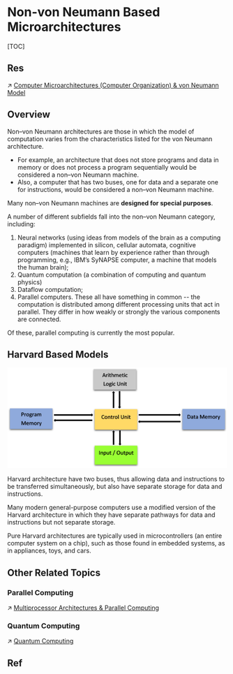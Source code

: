 # Non-von Neumann Based Microarchitectures

[TOC]



## Res
↗ [Computer Microarchitectures (Computer Organization) & von Neumann Model](../Computer%20Microarchitectures%20(Computer%20Organization)%20&%20von%20Neumann%20Model.md)



## Overview
Non–von Neumann architectures are those in which the model of computation varies from the characteristics listed for the von Neumann architecture. 
- For example, an architecture that does not store programs and data in memory or does not process a program sequentially would be considered a non–von Neumann machine. 
- Also, a computer that has two buses, one for data and a separate one for instructions, would be considered a non–von Neumann machine.

Many non–von Neumann machines are **designed for special purposes**.


A number of different subfields fall into the non–von Neumann category, including: 
1. Neural networks (using ideas from models of the brain as a computing paradigm) implemented in silicon, cellular automata, cognitive computers (machines that learn by experience rather than through programming, e.g., IBM’s SyNAPSE computer, a machine that models the human brain);
2. Quantum computation (a combination of computing and quantum physics)
3. Dataflow computation;
4. Parallel computers. 
These all have something in common -- the computation is distributed among different processing units that act in parallel. They differ in how weakly or strongly the various components are connected. 

Of these, parallel computing is currently the most popular.



## Harvard Based Models
![](../../../../../../Assets/Pics/Pasted%20image%2020230302132344.png)

Harvard architecture have two buses, thus allowing data and instructions to be transferred simultaneously, but also have separate storage for data and instructions.

Many modern general-purpose computers use a modified version of the
Harvard architecture in which they have separate pathways for data and instructions but not separate storage.

Pure Harvard architectures are typically used in microcontrollers (an entire computer system on a chip), such as those found in embedded systems, as in appliances, toys, and cars.



## Other Related Topics
### Parallel Computing
↗ [Multiprocessor Architectures & Parallel Computing](../🚦%20Computer%20Processors%20&%20Logic%20Chips/Multiprocessors%20and%20Multicore%20Processors/Multiprocessor%20Architectures%20&%20Parallel%20Computing/Multiprocessor%20Architectures%20&%20Parallel%20Computing.md)


### Quantum Computing
↗ [Quantum Computing](../../../📌%20Computer%20Systems%20&%20Implementations/🎃%20Computing%20&%20Computing%20Systems/Quantum%20Computing/Quantum%20Computing.md)



## Ref
